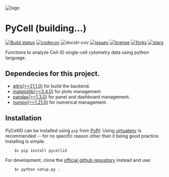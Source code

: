 ![logo](https://raw.githubusercontent.com/pyCellID/pyCellID/clementejose/docs/logo/PycellID_logo.jpg)

# PyCell (building...)

[![Build status](https://github.com/pyCellID/pyCellID/actions/workflows/CI.yml/badge.svg)](https://github.com/pyCellID/pyCellID/actions)
[![codecov](https://codecov.io/gh/pyCellID/pyCellID/branch/main/graph/badge.svg?token=SXFRA6KCLV)](https://codecov.io/gh/pyCellID/pyCellID)
![docstr-cov](https://img.shields.io/endpoint?url=https://jsonbin.org/juniors/docstr-cov-workflow/badges/docstr-cov)
[![issues](https://img.shields.io/github/issues/pyCellID/pyCellID)](https://img.shields.io/github/issues/pyCellID/pyCellID)
[![license](https://img.shields.io/github/license/pyCellID/pyCellID)](https://github.com/pyCellID/pyCellID/blob/main/LICENSE)
[![forks](https://img.shields.io/github/forks/pyCellID/pyCellID)](https://github.com/pyCellID/pyCellID/)
[![stars](https://img.shields.io/github/stars/pyCellID/pyCellID)](https://github.com/pyCellID/pyCellID/)

Functions to analyze Cell-ID single-cell cytometry data using python language.

## Dependecies for this project.

- [attrs(>=21.1.0)](https://www.attrs.org/en/stable/) for build the backend.
- [matplotlib(>=3.4.0)](https://matplotlib.org/) for plots management
- [pandas(>=1.3.0)](https://pandas.pydata.org/) for panel and dashboard management.
- [numpy(>=1.21.0)](https://numpy.org/) for numerical management.

## Installation


PyCellID can be installed using ``pip`` from [PyPI](http://pypi.python.org/pypi/pycellid). Using [virtualenv](http://www.virtualenv.org/en/latest/) is recommended -- for no specific reason other than it being good practice. Installing is simple:

```cmd
    $> pip install pycellid
```
   

For development, clone the [official github repository](https://github.com/https://github.com/pyCellID/pyCellID>) instead and use:

```cmd
    $> python setup.py .
```

   